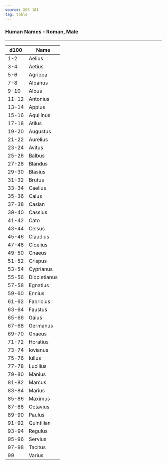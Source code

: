 ```yaml
---
source: XGE 181
tag: table
---
```


### Human Names - Roman, Male
---
|d100|Name|
|----|------------|
|1-2|Aelius|
|3-4|Aetius|
|5-6|Agrippa|
|7-8|Albanus|
|9-10|Albus|
|11-12|Antonius|
|13-14|Appius|
|15-16|Aquilinus|
|17-18|Atilus|
|19-20|Augustus|
|21-22|Aurelius|
|23-24|Avitus|
|25-26|Balbus|
|27-28|Blandus|
|29-30|Blasius|
|31-32|Brutus|
|33-34|Caelius|
|35-36|Caius|
|37-38|Casian|
|39-40|Cassius|
|41-42|Cato|
|43-44|Celsus|
|45-46|Claudius|
|47-48|Cloelius|
|49-50|Cnaeus|
|51-52|Crispus|
|53-54|Cyprianus|
|55-56|Diocletianus|
|57-58|Egnatius|
|59-60|Ennius|
|61-62|Fabricius|
|63-64|Faustus|
|65-66|Gaius|
|67-68|Germanus|
|69-70|Gnaeus|
|71-72|Horatius|
|73-74|Iovianus|
|75-76|Iulius|
|77-78|Lucilius|
|79-80|Manius|
|81-82|Marcus|
|83-84|Marius|
|85-86|Maximus|
|87-88|Octavius|
|89-90|Paulus|
|91-92|Quintilian|
|93-94|Regulus|
|95-96|Servius|
|97-98|Tacitus|
|99|Varius|
